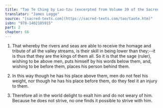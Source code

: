 ```yaml
---
title: "Tao Te Ching by Lao-tzu (excerpted from Volume 39 of the Sacred Books of the East.)"
translator: "James Legge"
source: "[sacred-texts.com](https://sacred-texts.com/tao/taote.htm)"
isbn: "978-1402185915"
part: 2
chapter: 66
---
```

1. That whereby the rivers and seas are able to receive the homage
and tribute of all the valley streams, is their skill in being lower
than they;--it is thus that they are the kings of them all. So it
is that the sage (ruler), wishing to be above men, puts himself by
his words below them, and, wishing to be before them, places his person
behind them. 

2. In this way though he has his place above them, men do not feel
his weight, nor though he has his place before them, do they feel
it an injury to them. 

3. Therefore all in the world delight to exalt him and do not weary
of him. Because he does not strive, no one finds it possible to strive
with him.